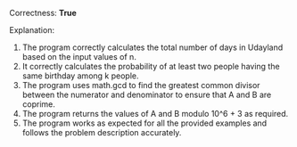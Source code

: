 Correctness: **True**

Explanation: 
1. The program correctly calculates the total number of days in Udayland based on the input values of n.
2. It correctly calculates the probability of at least two people having the same birthday among k people.
3. The program uses math.gcd to find the greatest common divisor between the numerator and denominator to ensure that A and B are coprime.
4. The program returns the values of A and B modulo 10^6 + 3 as required.
5. The program works as expected for all the provided examples and follows the problem description accurately.